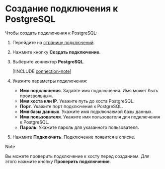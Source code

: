 # Создание подключения к PostgreSQL

Чтобы создать подключения к PostgreSQL:
1. Перейдите на [страницу подключений](https://datalens.yandex.ru/connections).
1. Нажмите кнопку **Создать подключение**.
1. Выберите коннектор **PostgreSQL**.

   [!INCLUDE [connection-note](../../../_includes/datalens/datalens-connection-note.md)]

1. Укажите параметры подключения:
    - **Имя подключения**. Задайте имя подключения. Имя может быть произвольным.
    - **Имя хоста или IP**. Укажите путь до хоста PostgreSQL.
    - **Порт**. Укажите порт подключения к PostgreSQL.
    - **Имя базы данных**. Укажите имя подключаемой базы данных.
    - **Имя пользователя**. Укажите имя пользователя для подключения к PostgreSQL.
    - **Пароль**. Укажите пароль для указанного пользователя.
1. Нажмите **Подключить**. Подключение появится в списке.
> [!NOTE]
>
> Вы можете проверить подключение к хосту перед созданием. Для этого нажмите кнопку **Проверить подключение**.